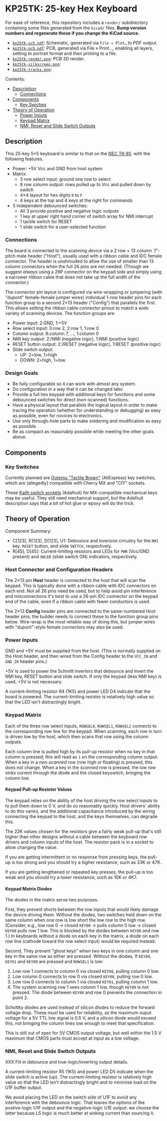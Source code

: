 KP25TK: 25-key Hex Keyboard
===========================

For ease of reference, this repository includes a `render/` subdirectory
containing some files generated from the `kicad/` files. __Bump version
numbers and regenerate these if you change the KiCad source.__
- [`kp25tk-sch.pdf`]: Schematic, generated via `File » Plot…` to PDF output.
- [`kp25tk-pcb.pdf`]: PCB, generated via File » Print…, enabling all layers,
  setting to portrait format and then printing to a file.
- [`kp25tk-render.png`]: PCB 3D render.
- [`kp25tk-silkscreen.png`]:
- [`kp25tk-tracks.png`]:

Contents:
- [Description](#description)
  - [Connections](#connections)
- [Components](#components)
  - [Key Swiches](#key-switches)
- [Theory of Operation](#theory-of-operation)
  - [Power Inputs](#power-inputs)
  - [Keypad Matrix](#keypad-matrix)
  - [NMI, Reset and Slide Switch Outputs](#nmi-reset-and-slide-switch-outputs)


Description
-----------

This 25-key 5×5 keyboard is similar to that on the [NEC TK-85].
with the following features.

* Power: +5V Vcc and GND from host system
* Matrix:
  - 3 row select input: ground one row to select
  - 8 row column output: rows pulled up to Vcc and pulled down by switch
  - 4×4 layout for hex digits `0` to `F`
  - 4 keys at the top and 4 keys at the right for commands
* 3 independent debounced switches:
  - All 3 provide positive and negative logic outputs
  - 1 key at upper right hand corner of switch array for NMI interrupt
  - 1 tactile switch for RESET
  - 1 slide switch for a user-selected function

### Connections

The board is connected to the scanning device via a 2 row × 13 column
.1"-pitch male header ("Host"), usually used with a ribbon cable and IDC
female connector. The header is unshrouded to allow the use of smaller than
13 column connectors when the full 26 pins are not needed. (Though we
suggest _always_ using a 26P connector on the keypad side and simply using
a narrower ribbon cable that does not take up the full width of the
connector.)

The connector pin layout is configured via wire-wrapping or jumpering (with
"dupont" female-female jumper wires) individual 1-row header pins for each
function group to a second 2×13 header ("Config") that parallels the first.
This allows setting the ribbon cable connector pinout to match a wide
variety of scanning devices. The function groups are:

* Power input: 2:GND, 1:+5V
* Row select input: 3:row 2, 2:row 1, 1:row 0
* Column output: 8:column 7, ..., 1:column 0
* NMI key output: 2:/NMI (negative logic), 1:NMI (positive logic)
* RESET button output: 2:/RESET (negative logic), 1:RESET (positive logic)
* Slide switch output:
  -   UP: 2=low, 1=high
  - DOWN: 2=high, 1=low

### Design Goals

- Be fully configurable so it can work with almost any system.
- Do configuration in a way that it can be changed later.
- Provide a full hex keypad with additional keys for functions and some
  debounced switches for direct (non-scanned) functions.
- Have a physical layout that parallels the logical layout in order to make
  tracing the operation (whether for understanding or debugging) as easy as
  possible, even for novices to electronics.
- Use only through-hole parts to make soldering and modification as easy as
  possible.
- Be as compact as reasonably possible while meeting the other goals above.


Components
----------

### Key Switches

Currently planned are [Outemu "Tactile Brown"][keysw] (AliExpress) key
switches, which are (allegedly) compatible with Cherry MX and "CIY"
sockets.

These [Kailh switch sockets][kailh] (Adafruit) for MX-compatible mechanical
keys may be useful. They still need mechanical support, but the Adafruit
description says that a bit of hot glue or epoxy will do the trick.


Theory of Operation
-------------------

Component Summary:
- C[123], R[123], D[123], U1: Debounce and inversion circuitry for the
  `NMI` key, `RESET` button, and slide `SWITCH`, respectively.
- R[45], D[45]: Current-limiting resistors and LEDs for `PWR` (Vcc/GND
  present) and `SWLED` (slide switch ON) indicators, respectively.

### Host Connector and Configuration Headers

The 2×13 pin __Host__ header is connected to the host that will scan the
keypad. This is typically done with a ribbon cable with IDC connectors on
each end. Not all 26 pins need be used, but to help avoid pin interference
and misconnections it's best to use a 26-pin IDC connector on the keypad
end of the cable, even if a ribbon cable with fewer conductors is used.

The 2×13 __Config__ header pins are connected to the same-numbered Host
header pins; the builder needs to connect these to the function group
pins below. Wire-wrap is the most reliable way of doing this, but jumper
wires with "dupont"-style female connectors may also be used.

### Power Inputs

GND and +5V must be supplied from the host. (This is normally supplied
on the Host header, and then wired from the Config header to the `VCC_IN`
and `GND_IN` header pins.)

+5V is used to power the Schmitt inverters that debounce and invert the NMI
key, RESET button and slide switch. If only the keypad (less NMI key) is
used, +5V is not necessary.

A current-limiting resistor R4 (1K5) and power LED D4 indicate that the
board is powered. The current-limiting resistor is relatively high value so
that the LED isn't distractingly bright.

### Keypad Matrix

Each of the three row select inputs, `ROWSEL0`, `ROWSEL1`, `ROWSEL2`
connects to the corresponding row line for the keypad. When scanning, each
row in turn is driven low by the host, which then scans that row using the
column outputs.

Each column line is pulled high by its pull-up resistor when no key in that
column is pressed; this will read as `1` on the corresponding column output.
When a key in a _non-scanned_ row (row high or floating) is pressed, this
does not change. When a key in the _scanned_ row is pressed, the low row
sinks current through the diode and the closed keyswitch, bringing the
column low.

#### Keypad Pull-up Resistor Values

The keypad relies on the ability of the host driving the row select inputs
to to pull them down to 0 V, and do so reasonably quickly. Host drivers'
ability to do this varies, and the additional capacitance introduced by the
wiring connecting the keypad to the host, and the keys themselves, can
degrade this.

The 22K values chosen for the resistors give a fairly weak pull-up that's
still higher than other designs without a cable between the keyboard row
drivers and column inputs of the host. The resistor pack is in a socket to
allow changing the value.

If you are getting intermittent or no response from pressing keys, the
pull-up is too strong and you should try a _higher_ resistance, such as 33K
or 47K.

If you are getting lengthened or repeated key presses, the pull-up is too
weak and you should try a _lower_ resistance, such as 10K or 4K7.

#### Keypad Matrix Diodes

The diodes in the matrix serve two purposes.

First, they prevent shorts between the row inputs that would likely damage
the device driving them. Without the diodes, two switches held down on the
same column when one row is low short the low row to the high row.
(Consider, e.g., low row 0 → closed `KEY00` → pulls column 0 low → closed
`KEY08` pulls row 1 low. This is blocked by the diodes between `KEY08` and
row 1.) In keyboards without a diode on each key in the matrix, a diode on
each row line (cathode toward the row select input) would be required
instead.

Second, They prevent "ghost keys" when two keys in one column and one key
in the same row as either are pressed. Without the diodes, If `KEY00`,
`KEY01` and `KEY08` are pressed and `ROWSEL1` is low:
1. Low row 1 connects to column 0 via closed `KEY08`, pulling column 0 low.
2. Low column 0 connects to row 0 via closed `KEY00`, pulling row 0 low.
3. Low row 0 connects to column 1 via closed `KEY01`, pulling column 1 low.
4. The system scanning row 1 sees column 1 low, though `KEY09` is not
   pressed.
The diode between `KEY00` and row 0 prevents the connection in point 2.

Schottky diodes are used instead of silicon diodes to reduce the forward
voltage drop. These _must_ be used for reliability, as the maximum ouput
voltage for a 5V TTL low signal is 0.5 V, and a silicon diode would exceed
this, not bringing the column lines low enough to meet that specification.

This is still out of spec for 5V CMOS output voltage, but well within the
1.5 V maximum that CMOS parts must accept at input as a low voltage.

### NMI, Reset and Slide Switch Outputs

XXX Fill in debounce and true-logic/inverting output details.

A current-limiting resistor R5 (1K5) and power LED D5 indicate when the
slide switch is active (up). The current-limiting resistor is relatively
high value so that the LED isn't distractingly bright and to minimise
load on the U1F buffer output.

We avoid placing the LED on the switch side of U1F to avoid any
interference with the debounce logic. That leaves the options of the
postive-logic U1F output and the negative-logic U1E output: we choose the
latter because LS logic is much better at sinking current than sourcing it.



<!-------------------------------------------------------------------->
[`kp25tk-pcb.pdf`]: ./render/kp25tk-pcb.pdf
[`kp25tk-render.png`]: ./render/kp25tk-render.png
[`kp25tk-sch.pdf`]: ./render/kp25tk-sch.pdf
[`kp25tk-silkscreen.png`]: ./render/kp25tk-silkscreen.png
[`kp25tk-tracks.png`]: ./render/kp25tk-tracks.png

[NEC TK-85]: https://gitlab.com/retroabandon/tk80-re
[kailh]: https://www.adafruit.com/product/4958
[keysw]: https://www.aliexpress.com/item/1005004285423123.html
